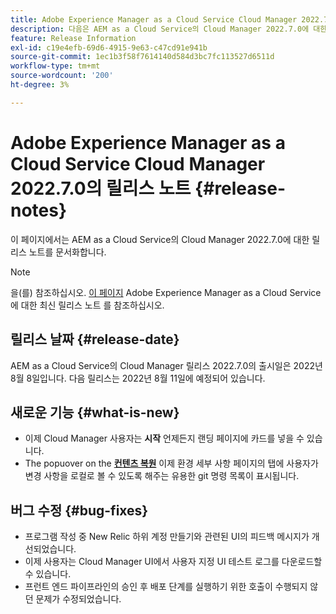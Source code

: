 ```yaml
---
title: Adobe Experience Manager as a Cloud Service Cloud Manager 2022.7.0의 릴리스 노트
description: 다음은 AEM as a Cloud Service의 Cloud Manager 2022.7.0에 대한 릴리스 노트입니다.
feature: Release Information
exl-id: c19e4efb-69d6-4915-9e63-c47cd91e941b
source-git-commit: 1ec1b3f58f7614140d584d3bc7fc113527d6511d
workflow-type: tm+mt
source-wordcount: '200'
ht-degree: 3%

---
```


# Adobe Experience Manager as a Cloud Service Cloud Manager 2022.7.0의 릴리스 노트 {#release-notes}

이 페이지에서는 AEM as a Cloud Service의 Cloud Manager 2022.7.0에 대한 릴리스 노트를 문서화합니다.

>[!NOTE]
>
>을(를) 참조하십시오. [이 페이지](/help/release-notes/release-notes-cloud/release-notes-current.md) Adobe Experience Manager as a Cloud Service에 대한 최신 릴리스 노트 를 참조하십시오.

## 릴리스 날짜 {#release-date}

AEM as a Cloud Service의 Cloud Manager 릴리스 2022.7.0의 출시일은 2022년 8월 8일입니다. 다음 릴리스는 2022년 8월 11일에 예정되어 있습니다.

## 새로운 기능 {#what-is-new}

* 이제 Cloud Manager 사용자는 **시작** 언제든지 랜딩 페이지에 카드를 넣을 수 있습니다.
* The popuover on the **[컨텐츠 복원](/help/operations/backup.md)** 이제 환경 세부 사항 페이지의 탭에 사용자가 변경 사항을 로컬로 볼 수 있도록 해주는 유용한 git 명령 목록이 표시됩니다.

## 버그 수정 {#bug-fixes}

* 프로그램 작성 중 New Relic 하위 계정 만들기와 관련된 UI의 피드백 메시지가 개선되었습니다.
* 이제 사용자는 Cloud Manager UI에서 사용자 지정 UI 테스트 로그를 다운로드할 수 있습니다.
* 프런트 엔드 파이프라인의 승인 후 배포 단계를 실행하기 위한 호출이 수행되지 않던 문제가 수정되었습니다.
